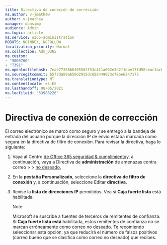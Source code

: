 ```yaml
---
title: Directiva de conexión de corrección
ms.author: v-jmathew
author: v-jmathew
manager: dansimp
audience: Admin
ms.topic: article
ms.service: o365-administration
ROBOTS: NOINDEX, NOFOLLOW
localization_priority: Normal
ms.collection: Adm_O365
ms.custom:
- "9000760"
- "7391"
ms.openlocfilehash: 7eae77358b0305582f53c411a092e3d2f1dbe17fd58ceac1ac00d5c07b3dd202
ms.sourcegitcommit: b5f7da89a650d2915dc652449623c78be6247175
ms.translationtype: MT
ms.contentlocale: es-ES
ms.lasthandoff: 08/05/2021
ms.locfileid: "53988226"
---
```

# <a name="fix-connection-policy"></a>Directiva de conexión de corrección

El correo electrónico se marcó como seguro y se entregó a la bandeja de entrada del usuario porque la dirección IP de envío estaba marcada como segura en la directiva de filtro de conexión. Para revisar la directiva, haga lo siguiente:

1. Vaya al Centro [de Office 365 seguridad & cumplimiento](https://go.microsoft.com/fwlink/p/?linkid=2077143)y, a continuación, vaya a Directiva de **administración** de amenazas contra correo  >    >  [no deseado.](https://go.microsoft.com/fwlink/?linkid=2101518)
2. En la **pestaña Personalizado,** seleccione la **directiva de filtro de conexión** y, a continuación, seleccione Editar **directiva**.
3. Revise la **lista de direcciones IP** permitidos. Vea si **Caja fuerte lista** está habilitada.

    > [!NOTE]
    > Microsoft se suscribe a fuentes de terceros de remitentes de confianza. Si **Caja fuerte lista está** habilitada, estos remitentes de confianza no se marcan erróneamente como correo no deseado. Te recomiendo seleccionar esta opción, ya que reducirá el número de falsos positivos (correo bueno que se clasifica como correo no deseado) que recibes.

